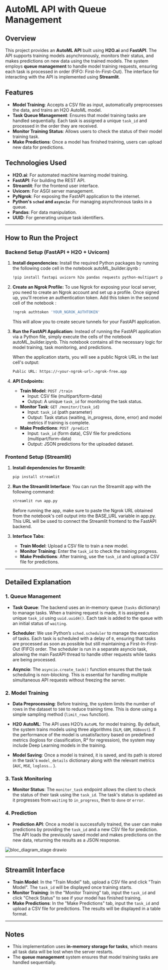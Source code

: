 # AutoML API with Queue Management

## Overview

This project provides an **AutoML API** built using **H2O.ai** and **FastAPI**.
The API supports training models asynchronously, monitors their status, and makes predictions on new data using the trained models.
The system employs **queue management** to handle model training requests, ensuring each task is processed in order (FIFO: First-In-First-Out).
The interface for interacting with the API is implemented using **Streamlit**.

## Features

- **Model Training**: Accepts a CSV file as input, automatically preprocesses the data, and trains an H2O AutoML model.
- **Task Queue Management**: Ensures that model training tasks are handled sequentially. Each task is assigned a unique `task_id` and processed in the order they are received.
- **Monitor Training Status**: Allows users to check the status of their model training task.
- **Make Predictions**: Once a model has finished training, users can upload new data for predictions.

## Technologies Used

- **H2O.ai**: For automated machine learning model training.
- **FastAPI**: For building the REST API.
- **Streamlit**: For the frontend user interface.
- **Uvicorn**: For ASGI server management.
- **PyNgrok**: For exposing the FastAPI application to the internet.
- **Python's `sched` and `asyncio`**: For managing asynchronous tasks in a queue.
- **Pandas**: For data manipulation.
- **UUID**: For generating unique task identifiers.

---

## How to Run the Project

### Backend Setup (FastAPI + H2O + Uvicorn)

1. **Install dependencies:**
   Install the required Python packages by running the following code cell in the notebook autoML_builder.ipynb :

   ```bash
   !pip install fastapi uvicorn h2o pandas requests python-multipart pyngrok
   ```

2. **Create an Ngrok Profile:**
   To use Ngrok for exposing your local server, you need to create an Ngrok account and set up a profile.
   Once signed up, you'll receive an authentication token. Add this token in the second cell of the notebook :

   ```bash
   !ngrok authtoken 'YOUR_NGROK_AUTHTOKEN'
   ```

   This will allow you to create secure tunnels for your FastAPI application.

3. **Run the FastAPI Application:**
   Instead of running the FastAPI application via a Python file, simply execute the cells of the notebook autoML_builder.ipynb.
   This notebook contains all the necessary logic for model training, task monitoring, and predictions.

   When the application starts, you will see a public Ngrok URL in the last cell's output:

   ```bash
   Public URL: https://<your-ngrok-url>.ngrok-free.app
   ```

4. **API Endpoints:**
   - **Train Model**: `POST /train`
     - Input: CSV file (multipart/form-data)
     - Output: A unique `task_id` for monitoring the task status.
   - **Monitor Task**: `GET /monitor/{task_id}`
     - Input: `task_id` (path parameter)
     - Output: Task status (waiting, in_progress, done, error) and model metrics if training is complete.
   - **Make Predictions**: `POST /predict`
     - Input: `task_id` (form data), CSV file for predictions (multipart/form-data)
     - Output: JSON predictions for the uploaded dataset.

### Frontend Setup (Streamlit)

1. **Install dependencies for Streamlit**:

   ```bash
   pip install streamlit
   ```

2. **Run the Streamlit Interface**:
   You can run the Streamlit app with the following command:

   ```bash
   streamlit run app.py
   ```

   Before running the app, make sure to paste the Ngrok URL obtained from the notebook's cell output into the BASE_URL variable in app.py.
   This URL will be used to connect the Streamlit frontend to the FastAPI backend.

3. **Interface Tabs**:
   - **Train Model**: Upload a CSV file to train a new model.
   - **Monitor Training**: Enter the `task_id` to check the training progress.
   - **Make Predictions**: After training, use the `task_id` and upload a CSV file for predictions.

---

## Detailed Explanation

### 1. Queue Management

- **Task Queue**: The backend uses an in-memory queue (`tasks` dictionary) to manage tasks. When a training request is made, it is assigned a unique `task_id` using `uuid.uuid4()`. Each task is added to the queue with an initial status of `waiting`.
- **Scheduler**: We use Python’s `sched.scheduler` to manage the execution of tasks. Each task is scheduled with a delay of `0`, ensuring that tasks are processed as soon as possible but still maintaining a First-In-First-Out (FIFO) order. The scheduler is run in a separate asyncio task, allowing the main FastAPI thread to handle other requests while tasks are being processed.

- **Asyncio**: The `asyncio.create_task()` function ensures that the task scheduling is non-blocking. This is essential for handling multiple simultaneous API requests without freezing the server.

### 2. Model Training

- **Data Preprocessing**: Before training, the system limits the number of rows in the dataset to `500` to reduce training time. This is done using a simple sampling method (`limit_rows` function).

- **H2O AutoML**: The API uses H2O’s `AutoML` for model training. By default, the system trains models using three algorithms (`GLM`, `GBM`, `XGBoost`). If the performance of the model is unsatisfactory based on predefined metrics (logloss for classification, R² for regression), the system may include Deep Learning models in the training.

- **Model Saving**: Once a model is trained, it is saved, and its path is stored in the task's `model_details` dictionary along with the relevant metrics (`AUC`, `MSE`, `logloss`... ).

### 3. Task Monitoring

- **Monitor Status**: The `monitor_task` endpoint allows the client to check the status of their task using the `task_id`. The task's status is updated as it progresses from `waiting` to `in_progress`, then to `done` or `error`.

### 4. Prediction

- **Prediction API**: Once a model is successfully trained, the user can make predictions by providing the `task_id` and a new CSV file for prediction. The API loads the previously saved model and makes predictions on the new data, returning the results as a JSON response.

![bloc_diagram_stage drawio](https://github.com/user-attachments/assets/8e66dd69-c910-49e3-bb9d-4316567d2db3)

---

## Streamlit Interface

- **Train Model**: In the "Train Model" tab, upload a CSV file and click "Train Model". The `task_id` will be displayed once training starts.
- **Monitor Training**: In the "Monitor Training" tab, input the `task_id` and click "Check Status" to see if your model has finished training.
- **Make Predictions**: In the "Make Predictions" tab, input the `task_id` and upload a CSV file for predictions. The results will be displayed in a table format.

---

## Notes

- This implementation uses **in-memory storage for tasks**, which means all task data will be lost when the server restarts.
- The **queue management** system ensures that model training tasks are handled sequentially.
